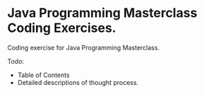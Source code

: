 # Java Programming Masterclass Coding Exercises.
Coding exercise for Java Programming Masterclass.

Todo: 
- Table of Contents
- Detailed descriptions of thought process.
